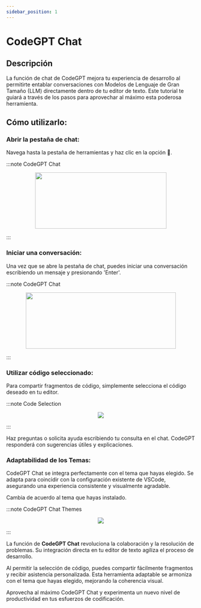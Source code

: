 ```yaml
---
sidebar_position: 1
---
```

# CodeGPT Chat

## Descripción
La función de chat de CodeGPT mejora tu experiencia de desarrollo al permitirte entablar conversaciones con Modelos de Lenguaje de Gran Tamaño (LLM) directamente dentro de tu editor de texto. Este tutorial te guiará a través de los pasos para aprovechar al máximo esta poderosa herramienta.

## Cómo utilizarlo:
### Abrir la pestaña de chat:
Navega hasta la pestaña de herramientas y haz clic en la opción 💬.

:::note CodeGPT Chat
<p align="center">
      <img width="350" height="150" src="https://github.com/davila7/code-gpt-docs/assets/6216945/fad033c3-16b9-4f27-a4ff-1033e3bb67eb" />
</p>
:::

### Iniciar una conversación:
Una vez que se abre la pestaña de chat, puedes iniciar una conversación escribiendo un mensaje y presionando 'Enter'.

:::note CodeGPT Chat
<p align="center">
      <img width="400" height="150" src="https://github.com/davila7/code-gpt-docs/assets/6216945/52480e2c-f1ac-4e28-b71b-7af781d08dd2" />
</p>
:::

### Utilizar código seleccionado:
Para compartir fragmentos de código, simplemente selecciona el código deseado en tu editor.

:::note Code Selection
<p align="center">
      <img src="https://user-images.githubusercontent.com/6216945/227110771-71c53663-72da-4a48-9b68-19a7e8783ff8.gif" />
</p>
:::

Haz preguntas o solicita ayuda escribiendo tu consulta en el chat. CodeGPT responderá con sugerencias útiles y explicaciones.

### Adaptabilidad de los Temas:
CodeGPT Chat se integra perfectamente con el tema que hayas elegido. Se adapta para coincidir con la configuración existente de VSCode, asegurando una experiencia consistente y visualmente agradable.

Cambia de acuerdo al tema que hayas instalado.

:::note CodeGPT Chat Themes
<p align="center">
    <img src="https://user-images.githubusercontent.com/6216945/227375441-212d8467-4469-44dd-9160-67fe2941eed4.gif" />
</p>
:::

La función de **CodeGPT Chat** revoluciona la colaboración y la resolución de problemas. Su integración directa en tu editor de texto agiliza el proceso de desarrollo.

Al permitir la selección de código, puedes compartir fácilmente fragmentos y recibir asistencia personalizada. Esta herramienta adaptable se armoniza con el tema que hayas elegido, mejorando la coherencia visual.

Aprovecha al máximo CodeGPT Chat y experimenta un nuevo nivel de productividad en tus esfuerzos de codificación.